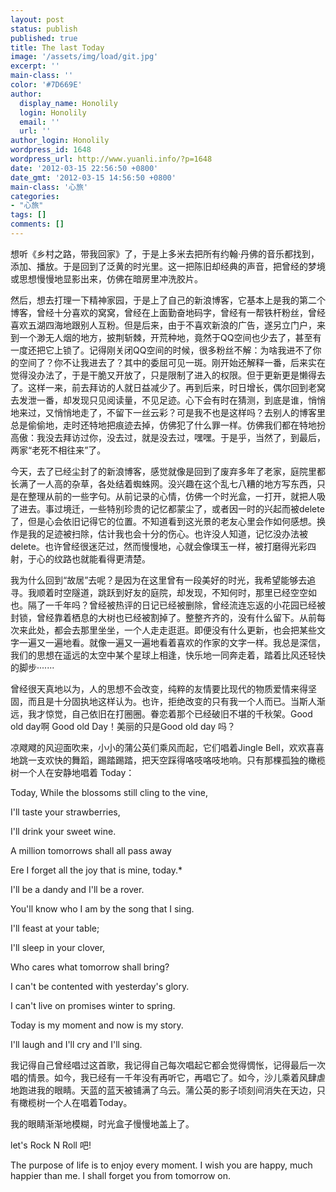```yaml
---
layout: post
status: publish
published: true
title: The last Today
image: '/assets/img/load/git.jpg'
excerpt: ''
main-class: ''
color: '#7D669E'
author:
  display_name: Honolily
  login: Honolily
  email: ''
  url: ''
author_login: Honolily
wordpress_id: 1648
wordpress_url: http://www.yuanli.info/?p=1648
date: '2012-03-15 22:56:50 +0800'
date_gmt: '2012-03-15 14:56:50 +0800'
main-class: '心旅'
categories:
- "心旅"
tags: []
comments: []
---
```

想听《乡村之路，带我回家》了，于是上多米去把所有约翰&middot;丹佛的音乐都找到，添加、播放。于是回到了泛黄的时光里。这一把陈旧却经典的声音，把曾经的梦境或思想慢慢地显影出来，仿佛在暗房里冲洗胶片。 

然后，想去打理一下精神家园，于是上了自己的新浪博客，它基本上是我的第二个博客，曾经十分喜欢的窝窝，曾经在上面勤奋地码字，曾经有一帮铁杆粉丝，曾经喜欢五湖四海地跟别人互粉。但是后来，由于不喜欢新浪的广告，遂另立门户，来到一个渺无人烟的地方，披荆斩棘，开荒种地，竟然于QQ空间也少去了，甚至有一度还把它上锁了。记得刚关闭QQ空间的时候，很多粉丝不解：为啥我进不了你的空间了？你不让我进去了？其中的委屈可见一斑。刚开始还解释一番，后来实在觉得没办法了，于是干脆又开放了，只是限制了进入的权限。但于更新更是懒得去了。这样一来，前去拜访的人就日益减少了。再到后来，时日增长，偶尔回到老窝去发泄一番，却发现只见阅读量，不见足迹。心下会有时在猜测，到底是谁，悄悄地来过，又悄悄地走了，不留下一丝云彩？可是我不也是这样吗？去别人的博客里总是偷偷地，走时还特地把痕迹去掉，仿佛犯了什么罪一样。仿佛我们都在特地扮高傲：我没去拜访过你，没去过，就是没去过，嘿嘿。于是乎，当然了，到最后，两家&ldquo;老死不相往来&rdquo;了。

今天，去了已经尘封了的新浪博客，感觉就像是回到了废弃多年了老家，庭院里都长满了一人高的杂草，各处结着蜘蛛网。没兴趣在这个乱七八糟的地方写东西，只是在整理从前的一些字句。从前记录的心情，仿佛一个时光盒，一打开，就把人吸了进去。事过境迁，一些特别珍贵的记忆都蒙尘了，或者因一时的兴起而被delete了，但是心会依旧记得它的位置。不知道看到这光景的老友心里会作如何感想。换作是我的足迹被扫除，估计我也会十分的伤心。也许没人知道，记忆没办法被delete。也许曾经很迷茫过，然而慢慢地，心就会像璞玉一样，被打磨得光彩四射，于心的纹路也就能看得更清楚。

我为什么回到&ldquo;故居&rdquo;去呢？是因为在这里曾有一段美好的时光，我希望能够去追寻。我顺着时空隧道，跳跃到好友的庭院，却发现，不知何时，那里已经空空如也。隔了一千年吗？曾经被热评的日记已经被删除，曾经流连忘返的小花园已经被封锁，曾经靠着栖息的大树也已经被割掉了。整整齐齐的，没有什么留下。从前每次来此处，都会去那里坐坐，一个人走走逛逛。即便没有什么更新，也会把某些文字一遍又一遍地看。就像一遍又一遍地看着喜欢的作家的文字一样。我总是深信，我们的思想在遥远的太空中某个星球上相逢，快乐地一同奔走着，踏着比风还轻快的脚步&middot;&middot;&middot;&middot;&middot;&middot;&middot;

曾经很天真地以为，人的思想不会改变，纯粹的友情要比现代的物质爱情来得坚固，而且是十分固执地这样认为。也许，拒绝改变的只有我一个人而已。当斯人渐远，我才惊觉，自己依旧在打圈圈。眷恋着那个已经破旧不堪的千秋架。Good old day啊 Good old Day！美丽的只是Good old day 吗？

凉飕飕的风迎面吹来，小小的蒲公英们乘风而起，它们唱着Jingle Bell，欢欢喜喜地跳一支欢快的舞蹈，踢踏踢踏，把天空踩得咯吱咯吱地响。只有那棵孤独的橄榄树一个人在安静地唱着 Today：

Today, While the blossoms still cling to the vine,

I'll taste your strawberries,

I'll drink your sweet wine.

A million tomorrows shall all pass away

Ere I forget all the joy that is mine, today.*

I'll be a dandy and I'll be a rover.

You'll know who I am by the song that I sing.

I'll feast at your table;

I'll sleep in your clover,

Who cares what tomorrow shall bring? 

I can't be contented with yesterday's glory.

I can't live on promises winter to spring.

Today is my moment and now is my story.

I'll laugh and I'll cry and I'll sing.

我记得自己曾经唱过这首歌，我记得自己每次唱起它都会觉得惆怅，记得最后一次唱的情景。如今，我已经有一千年没有再听它，再唱它了。如今，沙儿乘着风肆虐地跑进我的眼睛。天蓝的蓝天被铺满了乌云。蒲公英的影子顷刻间消失在天边，只有橄榄树一个人在唱着Today。

我的眼睛渐渐地模糊，时光盒子慢慢地盖上了。

let's Rock N Roll 吧!

The purpose of life is to enjoy every moment. I wish you are happy, much happier than me. I shall forget you from tomorrow on.

